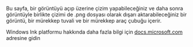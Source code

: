 ﻿Bu sayfa, bir görüntüyü açıp üzerine çizim yapabileceğiniz ve daha sonra görüntüyle birlikte çizimi de .png dosyası olarak dışarı aktarabileceğiniz bir görüntü, bir mürekkep tuvali ve bir mürekkep araç çubuğu içerir.
 
Windows Ink platformu hakkında daha fazla bilgi için [docs.microsoft.com](https://docs.microsoft.com//windows/uwp/design/input/pen-and-stylus-interactions) adresine gidin